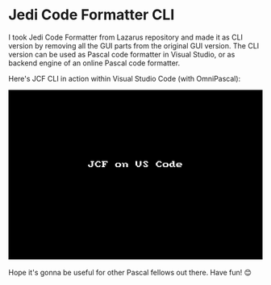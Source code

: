 # Jedi Code Formatter CLI

I took Jedi Code Formatter from Lazarus repository and made it as CLI version by removing all the GUI parts from the original GUI version. The CLI version can be used as Pascal code formatter in Visual Studio, or as backend engine of an online Pascal code formatter.

Here's JCF CLI in action within Visual Studio Code (with OmniPascal):

![](jcf_vscode.gif)

Hope it's gonna be useful for other Pascal fellows out there. Have fun! 😊
